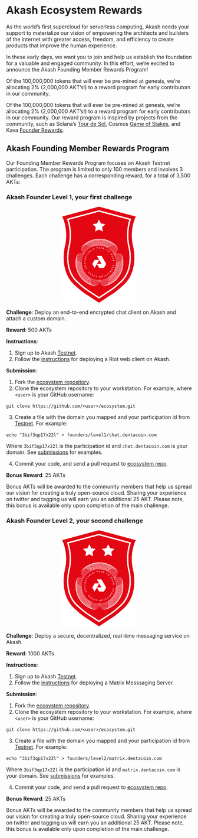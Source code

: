 # Akash Ecosystem Rewards

As the world’s first supercloud for serverless computing, Akash needs your support to materialize our vision of empowering the architects and builders of the internet with greater access, freedom, and efficiency to create products that improve the human experience.

In these early days, we want you to join and help us establish the foundation for a valuable and engaged community. In this effort, we’re excited to announce the Akash Founding Member Rewards Program!

Of the 100,000,000 tokens that will ever be pre-mined at genesis, we’re allocating 2% (2,000,000 AKT’s!) to a reward program for early contributors in our community.

Of the 100,000,000 tokens that will ever be pre-mined at genesis, we’re allocating 2% (2,000,000 AKT’s!) to a reward program for early contributors in our community.  Our reward program is inspired by projects from the community, such as Solana’s [Tour de Sol](https://solana.com/tds/), Cosmos [Game of Stakes](https://github.com/cosmos/game-of-stakes), and Kava [Founder Rewards](https://github.com/Kava-Labs/kava/blob/master/docs/REWARDS.md).

## Akash Founding Member Rewards Program

Our Founding Member Rewards Program focuses on Akash Testnet participation.  The program is limited to only 100 members and involves 3 challenges.  Each challenge has a corresponding reward, for a total of 3,500 AKTs:

### Akash Founder Level 1, your first challenge

<p align="center">
<img width="200" src="doc/founder1@2x.png">
</p>

**Challenge**: Deploy an end-to-end encrypted chat client on Akash and attach a custom domain.

**Reward**: 500 AKTs

**Instructions**:
1. Sign up to Akash [Testnet](https://akash.network/testnet).
2. Follow the [instructions](https://docs.akash.network/guides/riot) for deploying a Riot web client on Akash.

**Submission**:
1. Fork the [ecosystem repository](https://github.com/ovrclk/ecosystem).
2. Clone the ecosystem repository to your workstation. For example, where `<user>` is your GitHub username:

  ```shell
  git clone https://github.com/<user>/ecosystem.git
  ```

3. Create a file with the domain you mapped and your participation id from [Testnet](https://akash.network/testnet). For example:

  ```shell
  echo "3bif3qp17x22l" > founders/level1/chat.dentacoin.com
  ```

  Where `3bif3qp17x22l` is the participation id and `chat.dentacoin.com` is your domain. See [submissions](founders/level1) for examples.

4. Commit your code, and send a pull request to [ecosystem repo](https://github.com/ovrclk/ecosystem).

**Bonus Reward**: 25 AKTs

Bonus AKTs will be awarded to the community members that help us spread our vision for creating a truly open-source cloud. Sharing your experience on twitter and tagging us will earn you an additional 25 AKT. Please note, this bonus is available only upon completion of the main challenge.

### Akash Founder Level 2, your second challenge

<p align="center">
<img width="200" src="doc/founder2@2x.png">
</p>

**Challenge**: Deploy a secure, decentralized, real-time messaging service on Akash.

**Reward**: 1000 AKTs

**Instructions**:

1. Sign up to Akash [Testnet](https://akash.network/testnet).
2. Follow the [instructions](https://docs.akash.network/guides/matrix) for deploying a Matrix Messsaging Server.

**Submission**:

1. Fork the [ecosystem repository](https://github.com/ovrclk/ecosystem).
2. Clone the ecosystem repository to your workstation. For example, where `<user>` is your GitHub username:

  ```shell
  git clone https://github.com/<user>/ecosystem.git
  ```

3. Create a file with the domain you mapped and your participation id from [Testnet](https://akash.network/testnet). For example:

  ```shell
  echo "3bif3qp17x22l" > founders/level2/matrix.dentacoin.com
  ```

  Where `3bif3qp17x22l` is the participation id and `matrix.dentacoin.com` is your domain. See [submissions](founders/level2) for examples.

4. Commit your code, and send a pull request to [ecosystem repo](https://github.com/ovrclk/ecosystem).

**Bonus Reward**: 25 AKTs

Bonus AKTs will be awarded to the community members that help us spread our vision for creating a truly open-source cloud. Sharing your experience on twitter and tagging us will earn you an additional 25 AKT. Please note, this bonus is available only upon completion of the main challenge.
